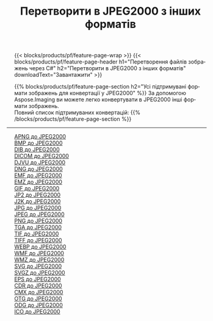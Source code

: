 ﻿---
title: Перетворити в JPEG2000 з інших форматів 
weight: 3920
url: /uk/net/conversion/to/jpeg2000 
lang: uk
langdirlevel: 2
locales: zh-hans,ja,it,ru,de,es,fr,nl,id,lt,pl,pt,vi,tr,ko,zh-hant,ar,hi,th,sv,cs,uk,he
description: За допомогою Aspose.Imaging ви можете легко конвертувати в JPEG2000 інші формати
---

{{< blocks/products/pf/feature-page-wrap >}}
{{< blocks/products/pf/feature-page-header h1="Перетворення файлів зображень через C#" h2="Перетворити в JPEG2000 з інших форматів" downloadText="Завантажити" >}}


{{% blocks/products/pf/feature-page-section  h2="Усі підтримувані формати зображень для конвертації у JPEG2000" %}}
За допомогою Aspose.Imaging ви можете легко конвертувати в JPEG2000 інші формати зображень.
<br/>
Повний список підтримуваних конвертацій:
{{% /blocks/products/pf/feature-page-section %}}
<div class="container-fluid productfamilypage bg-gray">
    <div class="convertypes bg-gray agp-content section">
        <div class="container">
		<hr style="margin-left:-20px;"/>
		<div class="row other-converters">
		    <div class='col-md-2 other-converter remove-lp remove-rp'><a href="/imaging/uk/net/conversion/apng-to-jpeg2000" >APNG до JPEG2000</a></div>
<div class='col-md-2 other-converter remove-lp remove-rp'><a href="/imaging/uk/net/conversion/bmp-to-jpeg2000" >BMP до JPEG2000</a></div>
<div class='col-md-2 other-converter remove-lp remove-rp'><a href="/imaging/uk/net/conversion/dib-to-jpeg2000" >DIB до JPEG2000</a></div>
<div class='col-md-2 other-converter remove-lp remove-rp'><a href="/imaging/uk/net/conversion/dicom-to-jpeg2000" >DICOM до JPEG2000</a></div>
<div class='col-md-2 other-converter remove-lp remove-rp'><a href="/imaging/uk/net/conversion/djvu-to-jpeg2000" >DJVU до JPEG2000</a></div>
<div class='col-md-2 other-converter remove-lp remove-rp'><a href="/imaging/uk/net/conversion/dng-to-jpeg2000" >DNG до JPEG2000</a></div>
<div class='col-md-2 other-converter remove-lp remove-rp'><a href="/imaging/uk/net/conversion/emf-to-jpeg2000" >EMF до JPEG2000</a></div>
<div class='col-md-2 other-converter remove-lp remove-rp'><a href="/imaging/uk/net/conversion/emz-to-jpeg2000" >EMZ до JPEG2000</a></div>
<div class='col-md-2 other-converter remove-lp remove-rp'><a href="/imaging/uk/net/conversion/gif-to-jpeg2000" >GIF до JPEG2000</a></div>
<div class='col-md-2 other-converter remove-lp remove-rp'><a href="/imaging/uk/net/conversion/jp2-to-jpeg2000" >JP2 до JPEG2000</a></div>
<div class='col-md-2 other-converter remove-lp remove-rp'><a href="/imaging/uk/net/conversion/j2k-to-jpeg2000" >J2K до JPEG2000</a></div>
<div class='col-md-2 other-converter remove-lp remove-rp'><a href="/imaging/uk/net/conversion/jpg-to-jpeg2000" >JPG до JPEG2000</a></div>
<div class='col-md-2 other-converter remove-lp remove-rp'><a href="/imaging/uk/net/conversion/jpeg-to-jpeg2000" >JPEG до JPEG2000</a></div>
<div class='col-md-2 other-converter remove-lp remove-rp'><a href="/imaging/uk/net/conversion/png-to-jpeg2000" >PNG до JPEG2000</a></div>
<div class='col-md-2 other-converter remove-lp remove-rp'><a href="/imaging/uk/net/conversion/tga-to-jpeg2000" >TGA до JPEG2000</a></div>
<div class='col-md-2 other-converter remove-lp remove-rp'><a href="/imaging/uk/net/conversion/tif-to-jpeg2000" >TIF до JPEG2000</a></div>
<div class='col-md-2 other-converter remove-lp remove-rp'><a href="/imaging/uk/net/conversion/tiff-to-jpeg2000" >TIFF до JPEG2000</a></div>
<div class='col-md-2 other-converter remove-lp remove-rp'><a href="/imaging/uk/net/conversion/webp-to-jpeg2000" >WEBP до JPEG2000</a></div>
<div class='col-md-2 other-converter remove-lp remove-rp'><a href="/imaging/uk/net/conversion/wmf-to-jpeg2000" >WMF до JPEG2000</a></div>
<div class='col-md-2 other-converter remove-lp remove-rp'><a href="/imaging/uk/net/conversion/wmz-to-jpeg2000" >WMZ до JPEG2000</a></div>
<div class='col-md-2 other-converter remove-lp remove-rp'><a href="/imaging/uk/net/conversion/svg-to-jpeg2000" >SVG до JPEG2000</a></div>
<div class='col-md-2 other-converter remove-lp remove-rp'><a href="/imaging/uk/net/conversion/svgz-to-jpeg2000" >SVGZ до JPEG2000</a></div>
<div class='col-md-2 other-converter remove-lp remove-rp'><a href="/imaging/uk/net/conversion/eps-to-jpeg2000" >EPS до JPEG2000</a></div>
<div class='col-md-2 other-converter remove-lp remove-rp'><a href="/imaging/uk/net/conversion/cdr-to-jpeg2000" >CDR до JPEG2000</a></div>
<div class='col-md-2 other-converter remove-lp remove-rp'><a href="/imaging/uk/net/conversion/cmx-to-jpeg2000" >CMX до JPEG2000</a></div>
<div class='col-md-2 other-converter remove-lp remove-rp'><a href="/imaging/uk/net/conversion/otg-to-jpeg2000" >OTG до JPEG2000</a></div>
<div class='col-md-2 other-converter remove-lp remove-rp'><a href="/imaging/uk/net/conversion/odg-to-jpeg2000" >ODG до JPEG2000</a></div>
<div class='col-md-2 other-converter remove-lp remove-rp'><a href="/imaging/uk/net/conversion/ico-to-jpeg2000" >ICO до JPEG2000</a></div>
                </div>
        </div>
    </div>
</div>
<br/>

